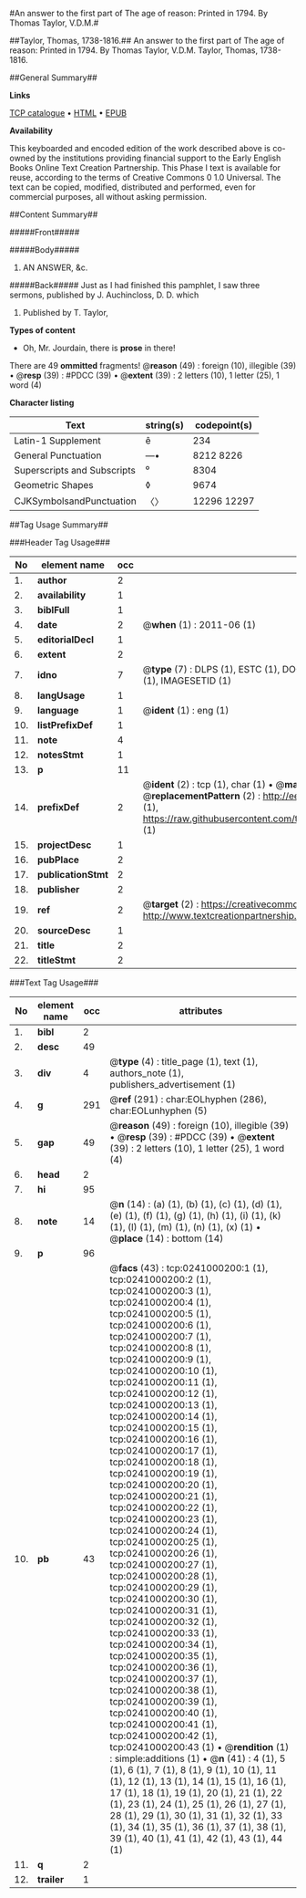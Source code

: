 #An answer to the first part of The age of reason: Printed in 1794. By Thomas Taylor, V.D.M.#

##Taylor, Thomas, 1738-1816.##
An answer to the first part of The age of reason: Printed in 1794. By Thomas Taylor, V.D.M.
Taylor, Thomas, 1738-1816.

##General Summary##

**Links**

[TCP catalogue](http://www.ota.ox.ac.uk/tcp/)  • 
[HTML](http://tei.it.ox.ac.uk/tcp/Texts-HTML/free/004/004877195.html)  • 
[EPUB](http://tei.it.ox.ac.uk/tcp/Texts-EPUB/free/004/004877195.epub)

**Availability**

This keyboarded and encoded edition of the
	       work described above is co-owned by the institutions
	       providing financial support to the Early English Books
	       Online Text Creation Partnership. This Phase I text is
	       available for reuse, according to the terms of Creative
	       Commons 0 1.0 Universal. The text can be copied,
	       modified, distributed and performed, even for
	       commercial purposes, all without asking permission.


##Content Summary##

#####Front#####

#####Body#####

1. AN ANSWER, &c.

#####Back#####
Just as I had finished this pamphlet, I saw three sermons, published by J. Auchincloss, D. D. which 
1. Published by T. Taylor,

**Types of content**

  * Oh, Mr. Jourdain, there is **prose** in there!

There are 49 **ommitted** fragments! 
 @__reason__ (49) : foreign (10), illegible (39)  •  @__resp__ (39) : #PDCC (39)  •  @__extent__ (39) : 2 letters (10), 1 letter (25), 1 word (4)

**Character listing**


|Text|string(s)|codepoint(s)|
|---|---|---|
|Latin-1 Supplement|ê|234|
|General Punctuation|—•|8212 8226|
|Superscripts             and Subscripts|⁰|8304|
|Geometric Shapes|◊|9674|
|CJKSymbolsandPunctuation|〈〉|12296 12297|

##Tag Usage Summary##

###Header Tag Usage###

|No|element name|occ|attributes|
|---|---|---|---|
|1.|__author__|2||
|2.|__availability__|1||
|3.|__biblFull__|1||
|4.|__date__|2| @__when__ (1) : 2011-06 (1)|
|5.|__editorialDecl__|1||
|6.|__extent__|2||
|7.|__idno__|7| @__type__ (7) : DLPS (1), ESTC (1), DOCNO (1), TCP (1), GALEDOCNO (1), CONTENTSET (1), IMAGESETID (1)|
|8.|__langUsage__|1||
|9.|__language__|1| @__ident__ (1) : eng (1)|
|10.|__listPrefixDef__|1||
|11.|__note__|4||
|12.|__notesStmt__|1||
|13.|__p__|11||
|14.|__prefixDef__|2| @__ident__ (2) : tcp (1), char (1)  •  @__matchPattern__ (2) : ([0-9\-]+):([0-9IVX]+) (1), (.+) (1)  •  @__replacementPattern__ (2) : http://eebo.chadwyck.com/downloadtiff?vid=$1&page=$2 (1), https://raw.githubusercontent.com/textcreationpartnership/Texts/master/tcpchars.xml#$1 (1)|
|15.|__projectDesc__|1||
|16.|__pubPlace__|2||
|17.|__publicationStmt__|2||
|18.|__publisher__|2||
|19.|__ref__|2| @__target__ (2) : https://creativecommons.org/publicdomain/zero/1.0/ (1), http://www.textcreationpartnership.org/docs/. (1)|
|20.|__sourceDesc__|1||
|21.|__title__|2||
|22.|__titleStmt__|2||


###Text Tag Usage###

|No|element name|occ|attributes|
|---|---|---|---|
|1.|__bibl__|2||
|2.|__desc__|49||
|3.|__div__|4| @__type__ (4) : title_page (1), text (1), authors_note (1), publishers_advertisement (1)|
|4.|__g__|291| @__ref__ (291) : char:EOLhyphen (286), char:EOLunhyphen (5)|
|5.|__gap__|49| @__reason__ (49) : foreign (10), illegible (39)  •  @__resp__ (39) : #PDCC (39)  •  @__extent__ (39) : 2 letters (10), 1 letter (25), 1 word (4)|
|6.|__head__|2||
|7.|__hi__|95||
|8.|__note__|14| @__n__ (14) : (a) (1), (b) (1), (c) (1), (d) (1), (e) (1), (f) (1), (g) (1), (h) (1), (i) (1), (k) (1), (l) (1), (m) (1), (n) (1), (x) (1)  •  @__place__ (14) : bottom (14)|
|9.|__p__|96||
|10.|__pb__|43| @__facs__ (43) : tcp:0241000200:1 (1), tcp:0241000200:2 (1), tcp:0241000200:3 (1), tcp:0241000200:4 (1), tcp:0241000200:5 (1), tcp:0241000200:6 (1), tcp:0241000200:7 (1), tcp:0241000200:8 (1), tcp:0241000200:9 (1), tcp:0241000200:10 (1), tcp:0241000200:11 (1), tcp:0241000200:12 (1), tcp:0241000200:13 (1), tcp:0241000200:14 (1), tcp:0241000200:15 (1), tcp:0241000200:16 (1), tcp:0241000200:17 (1), tcp:0241000200:18 (1), tcp:0241000200:19 (1), tcp:0241000200:20 (1), tcp:0241000200:21 (1), tcp:0241000200:22 (1), tcp:0241000200:23 (1), tcp:0241000200:24 (1), tcp:0241000200:25 (1), tcp:0241000200:26 (1), tcp:0241000200:27 (1), tcp:0241000200:28 (1), tcp:0241000200:29 (1), tcp:0241000200:30 (1), tcp:0241000200:31 (1), tcp:0241000200:32 (1), tcp:0241000200:33 (1), tcp:0241000200:34 (1), tcp:0241000200:35 (1), tcp:0241000200:36 (1), tcp:0241000200:37 (1), tcp:0241000200:38 (1), tcp:0241000200:39 (1), tcp:0241000200:40 (1), tcp:0241000200:41 (1), tcp:0241000200:42 (1), tcp:0241000200:43 (1)  •  @__rendition__ (1) : simple:additions (1)  •  @__n__ (41) : 4 (1), 5 (1), 6 (1), 7 (1), 8 (1), 9 (1), 10 (1), 11 (1), 12 (1), 13 (1), 14 (1), 15 (1), 16 (1), 17 (1), 18 (1), 19 (1), 20 (1), 21 (1), 22 (1), 23 (1), 24 (1), 25 (1), 26 (1), 27 (1), 28 (1), 29 (1), 30 (1), 31 (1), 32 (1), 33 (1), 34 (1), 35 (1), 36 (1), 37 (1), 38 (1), 39 (1), 40 (1), 41 (1), 42 (1), 43 (1), 44 (1)|
|11.|__q__|2||
|12.|__trailer__|1||
